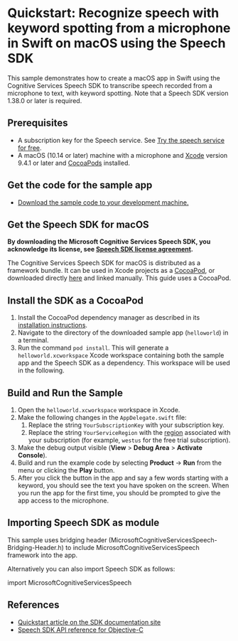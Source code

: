 # Quickstart: Recognize speech with keyword spotting from a microphone in Swift on macOS using the Speech SDK

This sample demonstrates how to create a macOS app in Swift using the Cognitive Services Speech SDK to transcribe speech recorded from a microphone to text, with keyword spotting.
Note that a Speech SDK version 1.38.0 or later is required.

## Prerequisites

* A subscription key for the Speech service. See [Try the speech service for free](https://learn.microsoft.com/azure/ai-services/speech-service/overview#get-started).
* A macOS (10.14 or later) machine with a microphone and [Xcode](https://geo.itunes.apple.com/us/app/xcode/id497799835?mt=12) version 9.4.1 or later and [CocoaPods](https://cocoapods.org/) installed.

## Get the code for the sample app

* [Download the sample code to your development machine.](/README.md#get-the-samples)

## Get the Speech SDK for macOS

**By downloading the Microsoft Cognitive Services Speech SDK, you acknowledge its license, see [Speech SDK license agreement](https://aka.ms/csspeech/license).**

The Cognitive Services Speech SDK for macOS is distributed as a framework bundle.
It can be used in Xcode projects as a [CocoaPod](https://cocoapods.org/), or downloaded directly [here](https://aka.ms/csspeech/macosbinary) and linked manually. This guide uses a CocoaPod.

## Install the SDK as a CocoaPod

1. Install the CocoaPod dependency manager as described in its [installation instructions](https://guides.cocoapods.org/using/getting-started.html).
1. Navigate to the directory of the downloaded sample app (`helloworld`) in a terminal.
1. Run the command `pod install`. This will generate a `helloworld.xcworkspace` Xcode workspace containing both the sample app and the Speech SDK as a dependency. This workspace will be used in the following.

## Build and Run the Sample

1. Open the `helloworld.xcworkspace` workspace in Xcode.
1. Make the following changes in the `AppDelegate.swift` file:
    1. Replace the string `YourSubscriptionKey` with your subscription key.
    1. Replace the string `YourServiceRegion` with the [region](https://learn.microsoft.com/azure/ai-services/speech-service/regions) associated with your subscription (for example, `westus` for the free trial subscription).
1. Make the debug output visible (**View** > **Debug Area** > **Activate Console**).
1. Build and run the example code by selecting **Product** -> **Run** from the menu or clicking the **Play** button.
1. After you click the button in the app and say a few words starting with a keyword, you should see the text you have spoken on the screen. When you run the app for the first time, you should be prompted to give the app access to the microphone.

## Importing Speech SDK as module

This sample uses bridging header (MicrosoftCognitiveServicesSpeech-Bridging-Header.h) to include MicrosoftCognitiveServicesSpeech framework into the app.

Alternatively you can also import Speech SDK as follows:

import MicrosoftCognitiveServicesSpeech

## References

* [Quickstart article on the SDK documentation site](https://learn.microsoft.com/azure/ai-services/speech-service/get-started-speech-to-text?tabs=macos%2Cterminal&pivots=programming-language-swift)
* [Speech SDK API reference for Objective-C](https://aka.ms/csspeech/objectivecref)
